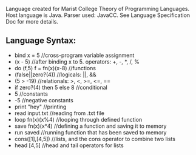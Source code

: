 Language created for Marist College Theory of Programming Languages.
Host language is Java.
Parser used: JavaCC.
See Language Specification Doc for more details.

## Language Syntax: ##
* bind x = 5 //cross-program variable assignment
* (x - 5) //after binding x to 5. operators: +, -, *, /, %
* do (f,5) f = fn(x)(x-8) //functions
* (false||zero?(4)) //logicals: ||, &&
* (5 > -19) //relationals: >, <, >=, <=, ==
* if zero?(4) then 5 else 8 //conditional
* 5 //constants
* -5 //negative constants
* print "hey" //printing
* read input.txt //reading from .txt file
* loop fn(x)(x%4) //looping through defined function
* save fn(x)(x*4) //defining a function and saving it to memory
* run saved //running function that has been saved to memory
* cons([1],[4,5]) //lists, and the cons operator to combine two lists
* head [4,5] //head and tail operators for lists
